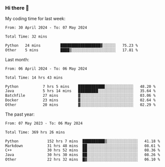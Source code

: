 ### Hi there 👋

My coding time for last week:

<!--START_SECTION:week-->

```txt
From: 30 April 2024 - To: 07 May 2024

Total Time: 32 mins

Python   24 mins         ██████████████████▓░░░░░░   75.23 %
Other    5 mins          ████▒░░░░░░░░░░░░░░░░░░░░   17.81 %
```

<!--END_SECTION:week-->

Last month:

<!--START_SECTION:month-->

```txt
From: 06 April 2024 - To: 06 May 2024

Total Time: 14 hrs 43 mins

Python           7 hrs 5 mins    ████████████░░░░░░░░░░░░░   48.20 %
Java             5 hrs 14 mins   █████████░░░░░░░░░░░░░░░░   35.64 %
Batchfile        27 mins         ▓░░░░░░░░░░░░░░░░░░░░░░░░   03.06 %
Docker           23 mins         ▓░░░░░░░░░░░░░░░░░░░░░░░░   02.64 %
Other            20 mins         ▓░░░░░░░░░░░░░░░░░░░░░░░░   02.29 %
```

<!--END_SECTION:month-->

The past year:

<!--START_SECTION:year-->

```txt
From: 07 May 2023 - To: 06 May 2024

Total Time: 369 hrs 26 mins

Python             152 hrs 7 mins  ██████████▒░░░░░░░░░░░░░░   41.18 %
Markdown           31 hrs 48 mins  ██░░░░░░░░░░░░░░░░░░░░░░░   08.61 %
C++                30 hrs 52 mins  ██░░░░░░░░░░░░░░░░░░░░░░░   08.36 %
Java               30 hrs 30 mins  ██░░░░░░░░░░░░░░░░░░░░░░░   08.26 %
Other              22 hrs 32 mins  █▓░░░░░░░░░░░░░░░░░░░░░░░   06.10 %
```

<!--END_SECTION:year-->
